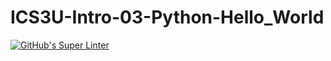 # ICS3U-Intro-03-Python-Hello_World

[![GitHub's Super Linter](https://github.com/ICS3U-Intro-03-Python-Hello_World/workflows/GitHub's%20Super%20Linter/badge.svg)](https://github.com/ICS3U-Intro-03-Python-Hello_World/actions)
